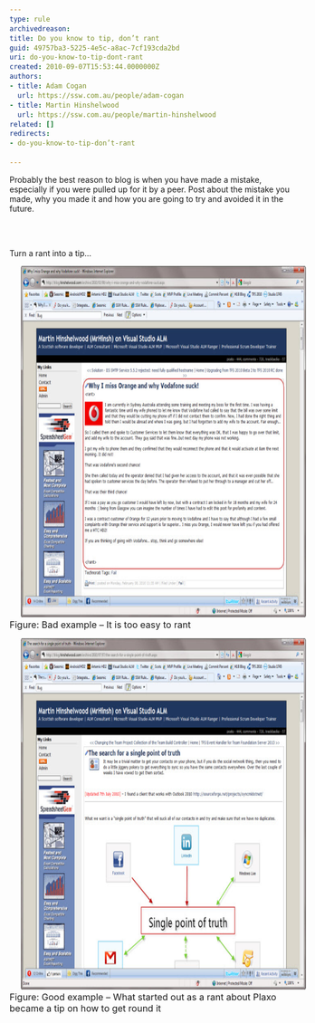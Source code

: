 ```yaml
---
type: rule
archivedreason: 
title: Do you know to tip, don’t rant
guid: 49757ba3-5225-4e5c-a8ac-7cf193cda2bd
uri: do-you-know-to-tip-dont-rant
created: 2010-09-07T15:53:44.0000000Z
authors:
- title: Adam Cogan
  url: https://ssw.com.au/people/adam-cogan
- title: Martin Hinshelwood
  url: https://ssw.com.au/people/martin-hinshelwood
related: []
redirects:
- do-you-know-to-tip-don’t-rant

---
```



Probably the best reason to blog is when you have made a mistake, especially if you were pulled up for it by a peer. Post about the mistake you made, why you made it and how you are going to try and avoided it in the future. 

<br><excerpt class='endintro'></excerpt><br>

  <p>Turn a rant into a tip… </p>
<p><img title="SNAGHTML1b864a4" style="background-image:none;border-bottom:0px;border-left:0px;margin:0px 20px;padding-left:0px;width:800px;padding-right:0px;display:inline;height:621px;border-top:0px;border-right:0px;padding-top:0px;" alt="SNAGHTML1b864a4" src="RulesBloggingTipBad.jpg" border="0" /><br>
<font class="ms-rteCustom-FigureBad" size="+0">Figure: Bad example – It is too easy to rant </font></p>
<p><img title="SNAGHTML1b94284" style="background-image:none;border-bottom:0px;border-left:0px;margin:0px 20px;padding-left:0px;width:800px;padding-right:0px;display:inline;height:621px;border-top:0px;border-right:0px;padding-top:0px;" alt="SNAGHTML1b94284" src="RulesBloggingTipGood.jpg" border="0" /><font class="ms-rteCustom-FigureGood" size="+0">Figure: Good example – What started out as a rant about Plaxo became a tip on how to get round it<br>
</font></p>




